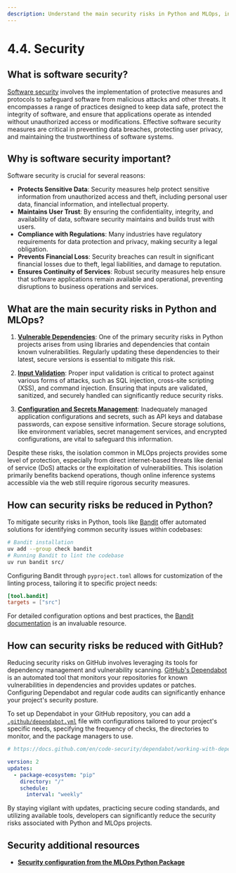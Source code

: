 ```yaml
---
description: Understand the main security risks in Python and MLOps, including vulnerable dependencies, input validation, and configuration management. Learn how to mitigate these risks with tools like Bandit and GitHub Dependabot to ensure the security of your applications.
---
```


# 4.4. Security

## What is software security?

[Software security](https://en.wikipedia.org/wiki/Computer_security_software) involves the implementation of protective measures and protocols to safeguard software from malicious attacks and other threats. It encompasses a range of practices designed to keep data safe, protect the integrity of software, and ensure that applications operate as intended without unauthorized access or modifications. Effective software security measures are critical in preventing data breaches, protecting user privacy, and maintaining the trustworthiness of software systems.

## Why is software security important?

Software security is crucial for several reasons:

- **Protects Sensitive Data**: Security measures help protect sensitive information from unauthorized access and theft, including personal user data, financial information, and intellectual property.
- **Maintains User Trust**: By ensuring the confidentiality, integrity, and availability of data, software security maintains and builds trust with users.
- **Compliance with Regulations**: Many industries have regulatory requirements for data protection and privacy, making security a legal obligation.
- **Prevents Financial Loss**: Security breaches can result in significant financial losses due to theft, legal liabilities, and damage to reputation.
- **Ensures Continuity of Services**: Robust security measures help ensure that software applications remain available and operational, preventing disruptions to business operations and services.

## What are the main security risks in Python and MLOps?

1. **[Vulnerable Dependencies](https://en.wikipedia.org/wiki/Vulnerability)**: One of the primary security risks in Python projects arises from using libraries and dependencies that contain known vulnerabilities. Regularly updating these dependencies to their latest, secure versions is essential to mitigate this risk.

2. **[Input Validation](https://en.wikipedia.org/wiki/Data_validation)**: Proper input validation is critical to protect against various forms of attacks, such as SQL injection, cross-site scripting (XSS), and command injection. Ensuring that inputs are validated, sanitized, and securely handled can significantly reduce security risks.

3. **[Configuration and Secrets Management](https://en.wikipedia.org/wiki/Information_sensitivity)**: Inadequately managed application configurations and secrets, such as API keys and database passwords, can expose sensitive information. Secure storage solutions, like environment variables, secret management services, and encrypted configurations, are vital to safeguard this information.

Despite these risks, the isolation common in MLOps projects provides some level of protection, especially from direct internet-based threats like denial of service (DoS) attacks or the exploitation of vulnerabilities. This isolation primarily benefits backend operations, though online inference systems accessible via the web still require rigorous security measures.

## How can security risks be reduced in Python?

To mitigate security risks in Python, tools like [Bandit](https://bandit.readthedocs.io/en/latest/) offer automated solutions for identifying common security issues within codebases:

```bash
# Bandit installation
uv add --group check bandit
# Running Bandit to lint the codebase
uv run bandit src/
```

Configuring Bandit through `pyproject.toml` allows for customization of the linting process, tailoring it to specific project needs:

```toml
[tool.bandit]
targets = ["src"]
```

For detailed configuration options and best practices, the [Bandit documentation](https://bandit.readthedocs.io/en/latest/config.html) is an invaluable resource.

## How can security risks be reduced with GitHub?

Reducing security risks on GitHub involves leveraging its tools for dependency management and vulnerability scanning. [GitHub's Dependabot](https://docs.github.com/en/code-security/dependabot) is an automated tool that monitors your repositories for known vulnerabilities in dependencies and provides updates or patches. Configuring Dependabot and regular code audits can significantly enhance your project's security posture.

To set up Dependabot in your GitHub repository, you can add a [`.github/dependabot.yml`](https://github.com/fmind/mlops-python-package/blob/main/.github/dependabot.yml) file with configurations tailored to your project's specific needs, specifying the frequency of checks, the directories to monitor, and the package managers to use.

```yaml
# https://docs.github.com/en/code-security/dependabot/working-with-dependabot/dependabot-options-reference

version: 2
updates:
  - package-ecosystem: "pip"
    directory: "/"
    schedule:
      interval: "weekly"
```

By staying vigilant with updates, practicing secure coding standards, and utilizing available tools, developers can significantly reduce the security risks associated with Python and MLOps projects.

## Security additional resources

- **[Security configuration from the MLOps Python Package](https://github.com/fmind/mlops-python-package/blob/main/pyproject.toml)**
